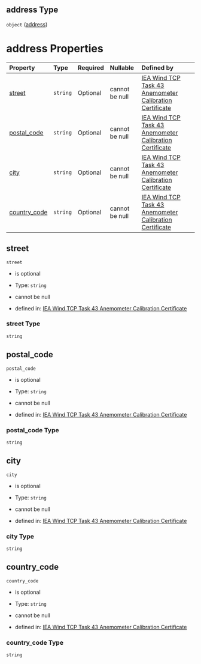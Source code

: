 ## address Type

`object` ([address](iea43\_anemometer_calibration-definitions-contact-properties-address.md))

# address Properties

| Property                      | Type     | Required | Nullable       | Defined by                                                                                                                                                                                                                      |
| :---------------------------- | :------- | :------- | :------------- | :------------------------------------------------------------------------------------------------------------------------------------------------------------------------------------------------------------------------------ |
| [street](#street)             | `string` | Optional | cannot be null | [IEA Wind TCP Task 43 Anemometer Calibration Certificate](iea43_anemometer_calibration-definitions-contact-properties-address-properties-street.md "TBD#/definitions/contact/properties/address/properties/street")             |
| [postal_code](#postal_code)   | `string` | Optional | cannot be null | [IEA Wind TCP Task 43 Anemometer Calibration Certificate](iea43_anemometer_calibration-definitions-contact-properties-address-properties-postal_code.md "TBD#/definitions/contact/properties/address/properties/postal_code")   |
| [city](#city)                 | `string` | Optional | cannot be null | [IEA Wind TCP Task 43 Anemometer Calibration Certificate](iea43_anemometer_calibration-definitions-contact-properties-address-properties-city.md "TBD#/definitions/contact/properties/address/properties/city")                 |
| [country_code](#country_code) | `string` | Optional | cannot be null | [IEA Wind TCP Task 43 Anemometer Calibration Certificate](iea43_anemometer_calibration-definitions-contact-properties-address-properties-country_code.md "TBD#/definitions/contact/properties/address/properties/country_code") |

## street



`street`

*   is optional

*   Type: `string`

*   cannot be null

*   defined in: [IEA Wind TCP Task 43 Anemometer Calibration Certificate](iea43\_anemometer_calibration-definitions-contact-properties-address-properties-street.md "TBD#/definitions/contact/properties/address/properties/street")

### street Type

`string`

## postal_code



`postal_code`

*   is optional

*   Type: `string`

*   cannot be null

*   defined in: [IEA Wind TCP Task 43 Anemometer Calibration Certificate](iea43\_anemometer_calibration-definitions-contact-properties-address-properties-postal_code.md "TBD#/definitions/contact/properties/address/properties/postal_code")

### postal_code Type

`string`

## city



`city`

*   is optional

*   Type: `string`

*   cannot be null

*   defined in: [IEA Wind TCP Task 43 Anemometer Calibration Certificate](iea43\_anemometer_calibration-definitions-contact-properties-address-properties-city.md "TBD#/definitions/contact/properties/address/properties/city")

### city Type

`string`

## country_code



`country_code`

*   is optional

*   Type: `string`

*   cannot be null

*   defined in: [IEA Wind TCP Task 43 Anemometer Calibration Certificate](iea43\_anemometer_calibration-definitions-contact-properties-address-properties-country_code.md "TBD#/definitions/contact/properties/address/properties/country_code")

### country_code Type

`string`
